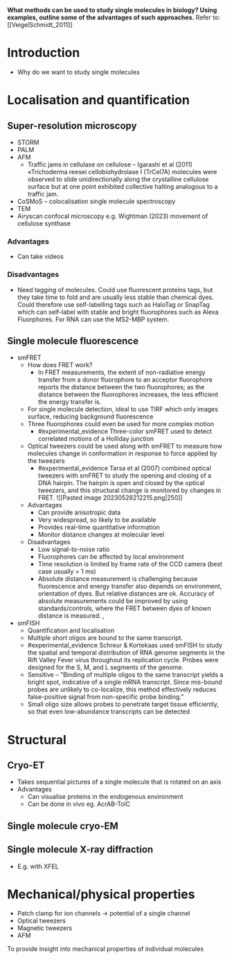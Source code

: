 **What methods can be used to study single molecules in biology? Using examples, outline some of the advantages of such approaches.**
Refer to: [[VeigelSchmidt_2011]]

# Introduction 
- Why do we want to study single molecules 

# Localisation and quantification 
## Super-resolution microscopy
- STORM 
- PALM 
- AFM 
	- Traffic jams in cellulase on cellulose – Igarashi et al (2011)  «Trichoderma reesei cellobiohydrolase I (TrCel7A) molecules were observed to slide unidirectionally along the crystalline cellulose surface but at one point exhibited collective halting analogous to a traffic jam. 
- CoSMoS – colocalisation single molecule spectroscopy 
- TEM 
- Airyscan confocal microscopy e.g. Wightman (2023) movement of cellulose synthase 

### Advantages 
- Can take videos 

### Disadvantages 
- Need tagging of molecules. Could use fluorescent proteins tags, but they take time to fold and are usually less stable than chemical dyes. Could therefore use self-labelling tags such as HaloTag or SnapTag which can self-label with stable and bright fluorophores such as Alexa Fluorphores. For RNA can use the MS2-MBP system.

## Single molecule fluorescence 
- smFRET
	- How does FRET work? 
		- In FRET measurements, the extent of non-radiative energy transfer from a donor fluorophore to an acceptor fluorophore reports the distance between the two fluorophores; as the distance between the fluorophores increases, the less efficient the energy transfer is. 
	- For single molecule detection, ideal to use TIRF which only images surface, reducing background fluorescence 
	- Three fluorophores could even be used for more complex motion
		- #experimental_evidence Three-color smFRET used to detect correlated motions of a Holliday junction 
	- Optical tweezers could be used along with smFRET to measure how molecules change in conformation in response to force applied by the tweezers 
		- #experimental_evidence Tarsa et al (2007) combined optical tweezers with smFRET to study the opening and closing of a DNA hairpin. The hairpin is open and closed by the optical tweezers, and this structural change is monitored by changes in FRET. ![[Pasted image 20230528212215.png|250]]
	- Advantages 
		- Can provide anisotropic data
		- Very widespread, so likely to be available 
		- Provides real-time quantitative information
		- Monitor distance changes at molecular level 
	- Disadvantages
		- Low signal-to-noise ratio 
		- Fluorophores can be affected by local environment 
		- Time resolution is limited by frame rate of the CCD camera (best case usually = 1 ms)
		- Absolute distance measurement is challenging because fluorescence and energy transfer also depends on environment, orientation of dyes. But relative distances are ok. Accuracy of absolute measurements could be improved by using standards/controls, where the FRET between dyes of known distance is measured. ,
- smFISH
	- Quantification and localisation 
	- Multiple short oligos are bound to the same transcript.  
	- #experimental_evidence Schreur & Kortekaas used smFISH to study the spatial and temporal distribution of RNA genome segments in the Rift Valley Fever virus throughout its replication cycle. Probes were designed for the S, M, and L segments of the genome. 
	- Sensitive – "Binding of multiple oligos to the same transcript yields a bright spot, indicative of a single mRNA transcript. Since mis-bound probes are unlikely to co-localize, this method effectively reduces false-positive signal from non-specific probe binding.”
	- Small oligo size allows probes to penetrate target tissue efficiently, so that even low-abundance transcripts can be detected 

# Structural 
## Cryo-ET 
- Takes sequential pictures of a single molecule that is rotated on an axis 
- Advantages
	- Can visualise proteins in the endogenous environment
	- Can be done in vivo eg. AcrAB-TolC

## Single molecule cryo-EM 

## Single molecule X-ray diffraction 
- E.g. with XFEL 

# Mechanical/physical properties 
- Patch clamp for ion channels -> potential of a single channel 
- Optical tweezers
- Magnetic tweezers
- AFM 

To provide insight into mechanical properties of individual molecules 
